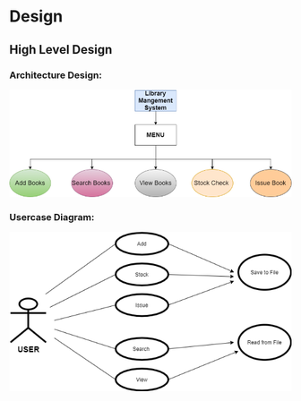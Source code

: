 # Design

## High Level Design 

### Architecture Design:

![](https://github.com/venkatbajaj/Stepin_Library_management_system/blob/main/2_Architecture/Architecture_Design.png)

### Usercase Diagram:


![](https://github.com/venkatbajaj/Stepin_Library_management_system/blob/main/2_Architecture/User_Case_Diagram.png)
